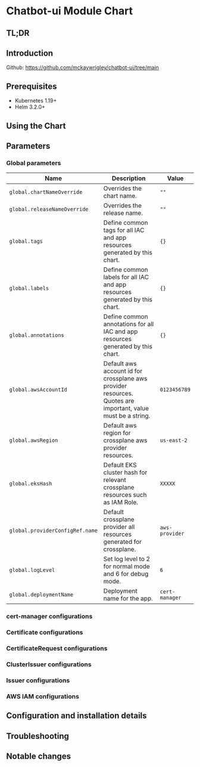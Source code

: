<!--- app-name: Apache -->

# Chatbot-ui Module Chart

## TL;DR

## Introduction
Github: https://github.com/mckaywrigley/chatbot-ui/tree/main

## Prerequisites

- Kubernetes 1.19+
- Helm 3.2.0+

## Using the Chart

## Parameters

### Global parameters

| Name                            | Description                                                                                                 | Value          |
| ------------------------------- | ----------------------------------------------------------------------------------------------------------- | -------------- |
| `global.chartNameOverride`      | Overrides the chart name.                                                                                   | `""`           |
| `global.releaseNameOverride`    | Overrides the release name.                                                                                 | `""`           |
| `global.tags`                   | Define common tags for all IAC and app resources generated by this chart.                                   | `{}`           |
| `global.labels`                 | Define common labels for all IAC and app resources generated by this chart.                                 | `{}`           |
| `global.annotations`            | Define common annotations for all IAC and app resources generated by this chart.                            | `{}`           |
| `global.awsAccountId`           | Default aws account id for crossplane aws provider resources. Quotes are important, value must be a string. | `0123456789`   |
| `global.awsRegion`              | Default aws region for crossplane aws provider resources.                                                   | `us-east-2`    |
| `global.eksHash`                | Default EKS cluster hash for relevant crossplane resources such as IAM Role.                                | `XXXXX`        |
| `global.providerConfigRef.name` | Default crossplane provider all resources generated for crossplane.                                         | `aws-provider` |
| `global.logLevel`               | Set log level to 2 for normal mode and 6 for debug mode.                                                    | `6`            |
| `global.deploymentName`         | Deployment name for the app.                                                                                | `cert-manager` |

### cert-manager configurations


### Certificate configurations


### CertificateRequest configurations


### ClusterIssuer configurations


### Issuer configurations


### AWS IAM configurations



## Configuration and installation details


## Troubleshooting


## Notable changes
